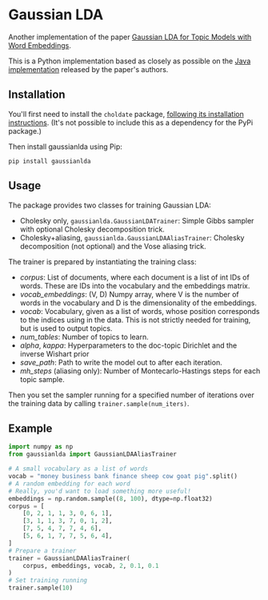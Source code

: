 # Gaussian LDA
Another implementation of the paper 
[Gaussian LDA for Topic Models with Word Embeddings](http://rajarshd.github.io/papers/acl2015.pdf).

This is a Python implementation based as closely as possible on 
the [Java implementation](https://github.com/rajarshd/Gaussian_LDA) 
released by the paper's authors.

## Installation

You'll first need to install the ``choldate`` package, [following its installation 
instructions](https://github.com/modusdatascience/choldate). (It's not 
possible to include this as a dependency for the PyPi package.)

Then install gaussianlda using Pip:
```
pip install gaussianlda
```

## Usage

The package provides two classes for training Gaussian LDA:
 * Cholesky only, `gaussianlda.GaussianLDATrainer`: Simple Gibbs sampler 
   with optional Cholesky decomposition trick.
 * Cholesky+aliasing, `gaussianlda.GaussianLDAAliasTrainer`: 
   Cholesky decomposition (not optional) and the Vose aliasing trick.

The trainer is prepared by instantiating the training class:
 * *corpus*: List of documents, where each document is a list of int IDs 
   of words. These are IDs into the vocabulary and the embeddings matrix.
 * *vocab_embeddings*: (V, D) Numpy array, where V is the number of words 
   in the vocabulary and D is the dimensionality of the embeddings.
 * *vocab*: Vocabulary, given as a list of words, whose position corresponds 
   to the indices using in the data. This is not strictly needed for training, 
   but is used to output topics.
 * *num_tables*: Number of topics to learn.
 * *alpha*, *kappa*: Hyperparameters to the doc-topic Dirichlet and 
   the inverse Wishart prior
 * *save_path*: Path to write the model out to after each iteration.
 * *mh_steps* (aliasing only): Number of Montecarlo-Hastings steps for 
   each topic sample.

Then you set the sampler running for a specified number of iterations 
over the training data by calling `trainer.sample(num_iters)`.

## Example

```python
import numpy as np
from gaussianlda import GaussianLDAAliasTrainer

# A small vocabulary as a list of words
vocab = "money business bank finance sheep cow goat pig".split()
# A random embedding for each word
# Really, you'd want to load something more useful!
embeddings = np.random.sample((8, 100), dtype=np.float32)
corpus = [
    [0, 2, 1, 1, 3, 0, 6, 1],
    [3, 1, 1, 3, 7, 0, 1, 2],
    [7, 5, 4, 7, 7, 4, 6],
    [5, 6, 1, 7, 7, 5, 6, 4],
]
# Prepare a trainer
trainer = GaussianLDAAliasTrainer(
    corpus, embeddings, vocab, 2, 0.1, 0.1
)
# Set training running
trainer.sample(10)
```